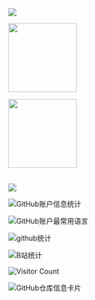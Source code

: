 
 <source
                        srcset="https://github-readme-stats.vercel.app/api/wakatime?username=Salianbooth&layout=compact&text_color=f0f6fc&bg_color=00000000&hide_border=true&hide_title=true"
                        media="(prefers-color-scheme: dark)" />                       

<source
                        srcset="https://github-readme-stats.vercel.app/api/wakatime?username=Salianbooth&layout=compact&text_color=1f2328&bg_color=00000000&hide_border=true&hide_title=true"
                        media="(prefers-color-scheme: light), (prefers-color-scheme: no-preference)" />

<img
                        src="https://github-readme-stats.vercel.app/api/wakatime?username=Salianbooth&layout=compact&text_color=f0f6fc&bg_color=00000000&hide_border=true&hide_title=true" />


 <img align="" height="137px"
                        src="https://github-readme-stats-git-masterrstaa-rickstaa.vercel.app/api?username=Salianbooth&hide_title=true&hide_border=true&show_icons=true&include_all_commits=true&line_height=21text_color=000&icon_color=000&bg_color=0,ea6161,ffc64d,fffc4d,52fa5a&theme=graywhite" />

<img align="" height="137px"
                        src="https://github-readme-stats-git-masterrstaa-rickstaa.vercel.app/api/top-langs/?username=Salianbooth&hide_title=true&hide_border=true&layout=compact&langs_count=6&text_color=000&icon_color=fff&bg_color=0,52fa5a,4dfcff,c64dff&theme=graywhite" /><br><br>


<img
                    src="https://github-readme-activity-graph.vercel.app/graph?username=Salianbooth&bg_color=010b00&color=99ffb7&line=e1fff1&point=bfffc2&area=true&hide_border=true" />

                        
![GitHub账户信息统计](https://github-stats.ubrong.com/api?username=Salianbooth&show_icons=true&theme=tokyonight) 



![GitHub账户最常用语言](https://github-stats.ubrong.com/api/top-langs/?username=Salianbooth&layout=compact&theme=tokyonight) 


![github统计](https://stats.justsong.cn/api/github?username=Salianbooth&theme=dark&lang=zh-CN)

![B站统计](https://stats.justsong.cn/api/bilibili/?id=325344551&theme=dark)

![Visitor Count](https://profile-counter.glitch.me/{Salianbooth}/count.svg) 


![GitHub仓库信息卡片](https://github-stats.ubrong.com/api/pin/?username=Salianbooth&repo=Data_Structure_learning&theme=dark) 
